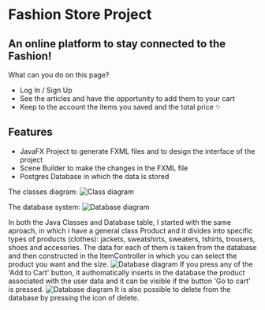 # Fashion Store Project
## An online platform to stay connected to the Fashion!
What can you do on this page?

- Log In / Sign Up
- See the articles and have the opportunity to add them to your cart 
- Keep to the account the items you saved and the total price
 ✨
## Features

- JavaFX Project to generate FXML files and to design the interface of the project
- Scene Builder to make the changes in the FXML file 
- Postgres Database in which the data is stored 

The classes diagram:
![Class diagram]('diagram.png')

The database system:
![Database diagram](‪'database.png')

In both the Java Classes and Database table, I started with the same aproach, in which i have a general class Product and it divides into specific types of products (clothes): jackets, sweatshirts, sweaters, tshirts, trousers, shoes and accesories. The data for each of them is taken from the database and then constructed in the ItemController in which you can select the product you want and the size. 
![Database diagram]('items.png')
If you press any of the 'Add to Cart' button, it authomatically inserts in the database the product associated with the user data and it can be visible if the button 'Go to cart' is pressed.
![Database diagram](‪'cart.png')
It is also possible to delete from the database by pressing the icon of delete.

